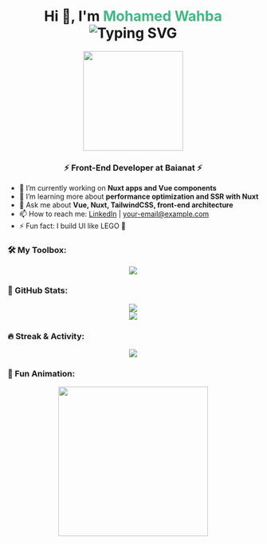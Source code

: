 <h1 align="center">
  Hi 👋, I'm <span style="color:#42b883">Mohamed Wahba</span>
  <br>
  <img src="https://readme-typing-svg.herokuapp.com?font=Fira+Code&size=22&pause=1000&center=true&width=435&lines=Front-End+Developer;Vue+%2F+Nuxt+Lover;Creative+UI+Builder" alt="Typing SVG" />
</h1>

<p align="center">
  <img src="https://media.giphy.com/media/du3J3cXyzhj75IOgvA/giphy.gif" width="200"/>
</p>

<h3 align="center">⚡ Front-End Developer at Baianat ⚡</h3>


- 🔭 I’m currently working on **Nuxt apps and Vue components**
- 🌱 I’m learning more about **performance optimization and SSR with Nuxt**
- 💬 Ask me about **Vue, Nuxt, TailwindCSS, front-end architecture**
- 📫 How to reach me: [LinkedIn](https://www.linkedin.com/in/your-profile) | your-email@example.com
- ⚡ Fun fact: I build UI like LEGO 🧱



### 🛠️ My Toolbox:
<p align="center">
  <img src="https://skillicons.dev/icons?i=vue,nuxt,js,ts,tailwind,html,css,git,vscode" />
</p>



### 🚀 GitHub Stats:
<p align="center">
  <img src="https://github-readme-stats.vercel.app/api?username=mohamed-wa7ba&show_icons=true&theme=tokyonight" />
  <br>
  <img src="https://github-readme-stats.vercel.app/api/top-langs/?username=mohamed-wa7ba&layout=compact&theme=tokyonight" />
</p>


### 🔥 Streak & Activity:
<p align="center">
  <img src="https://github-readme-streak-stats.herokuapp.com/?user=mohamed-wa7ba&theme=tokyonight" />
</p>



### 🧠 Fun Animation:
<p align="center">
  <img src="https://media.giphy.com/media/qgQUggAC3Pfv687qPC/giphy.gif" width="300"/>
</p>
